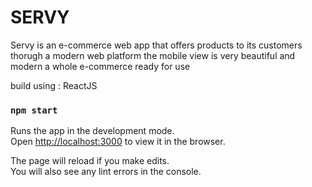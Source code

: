 # SERVY
Servy is an e-commerce web app that offers products to its customers thorugh a modern web platform the mobile view is very beautiful and modern a whole e-commerce ready for use

build using : ReactJS


### `npm start`

Runs the app in the development mode.\
Open [http://localhost:3000](http://localhost:3000) to view it in the browser.

The page will reload if you make edits.\
You will also see any lint errors in the console.

